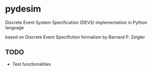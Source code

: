 # pydesim

Discrete Event System Specification (DEVS) implementation in Python language

based on Discrete Event Specifiction formalism by Barnard P. Zeigler

## TODO
- Test functionalities